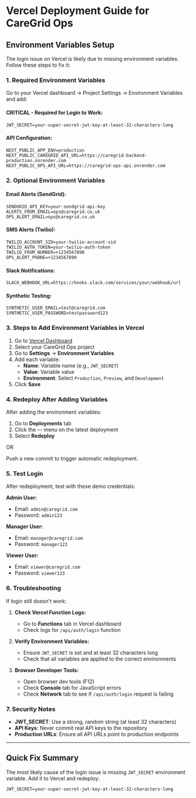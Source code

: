 # Vercel Deployment Guide for CareGrid Ops

## Environment Variables Setup

The login issue on Vercel is likely due to missing environment variables. Follow these steps to fix it:

### 1. Required Environment Variables

Go to your Vercel dashboard → Project Settings → Environment Variables and add:

#### **CRITICAL - Required for Login to Work:**
```
JWT_SECRET=your-super-secret-jwt-key-at-least-32-characters-long
```

#### **API Configuration:**
```
NEXT_PUBLIC_APP_ENV=production
NEXT_PUBLIC_CAREGRID_API_URL=https://caregrid-backend-production.onrender.com
NEXT_PUBLIC_OPS_API_URL=https://caregrid-ops-api.onrender.com
```

### 2. Optional Environment Variables

#### **Email Alerts (SendGrid):**
```
SENDGRID_API_KEY=your-sendgrid-api-key
ALERTS_FROM_EMAIL=ops@caregrid.co.uk
OPS_ALERT_EMAIL=ops@caregrid.co.uk
```

#### **SMS Alerts (Twilio):**
```
TWILIO_ACCOUNT_SID=your-twilio-account-sid
TWILIO_AUTH_TOKEN=your-twilio-auth-token
TWILIO_FROM_NUMBER=+1234567890
OPS_ALERT_PHONE=+1234567890
```

#### **Slack Notifications:**
```
SLACK_WEBHOOK_URL=https://hooks.slack.com/services/your/webhook/url
```

#### **Synthetic Testing:**
```
SYNTHETIC_USER_EMAIL=test@caregrid.com
SYNTHETIC_USER_PASSWORD=testpassword123
```

### 3. Steps to Add Environment Variables in Vercel

1. Go to [Vercel Dashboard](https://vercel.com/dashboard)
2. Select your CareGrid Ops project
3. Go to **Settings** → **Environment Variables**
4. Add each variable:
   - **Name**: Variable name (e.g., `JWT_SECRET`)
   - **Value**: Variable value
   - **Environment**: Select `Production`, `Preview`, and `Development`
5. Click **Save**

### 4. Redeploy After Adding Variables

After adding the environment variables:
1. Go to **Deployments** tab
2. Click the **⋯** menu on the latest deployment
3. Select **Redeploy**

OR

Push a new commit to trigger automatic redeployment.

### 5. Test Login

After redeployment, test with these demo credentials:

**Admin User:**
- Email: `admin@caregrid.com`
- Password: `admin123`

**Manager User:**
- Email: `manager@caregrid.com`
- Password: `manager123`

**Viewer User:**
- Email: `viewer@caregrid.com`
- Password: `viewer123`

### 6. Troubleshooting

If login still doesn't work:

1. **Check Vercel Function Logs:**
   - Go to **Functions** tab in Vercel dashboard
   - Check logs for `/api/auth/login` function

2. **Verify Environment Variables:**
   - Ensure `JWT_SECRET` is set and at least 32 characters long
   - Check that all variables are applied to the correct environments

3. **Browser Developer Tools:**
   - Open browser dev tools (F12)
   - Check **Console** tab for JavaScript errors
   - Check **Network** tab to see if `/api/auth/login` request is failing

### 7. Security Notes

- **JWT_SECRET**: Use a strong, random string (at least 32 characters)
- **API Keys**: Never commit real API keys to the repository
- **Production URLs**: Ensure all API URLs point to production endpoints

---

## Quick Fix Summary

The most likely cause of the login issue is missing `JWT_SECRET` environment variable. Add it to Vercel and redeploy:

```
JWT_SECRET=your-super-secret-jwt-key-at-least-32-characters-long
```